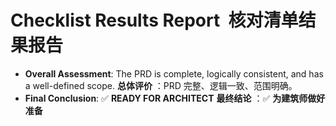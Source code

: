 # **Checklist Results Report  核对清单结果报告**

* **Overall Assessment**: The PRD is complete, logically consistent, and has a well-defined scope.
  **总体评价** ：PRD 完整、逻辑一致、范围明确。
* **Final Conclusion**: ✅ **READY FOR ARCHITECT**
  **最终结论** ：✅ **为建筑师做好准备**
